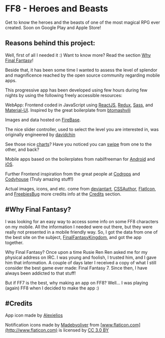 FF8 - Heroes and Beasts
=============================

Get to know the heroes and the beasts of one of the most magical RPG ever created.
Soon on Google Play and Apple Store!

Reasons behind this project:
------------

Well, first of all I needed it :)
Want to know more? Read the section [Why Final Fantasy](#why-final-fantasy)!

Beside that, it has been some time I wanted to assess the level of splendor and magnificence reached by the open source community regarding mobile apps.

This progressive app has been developed using few hours during few nights by using the following freely accessible resources:

WebApp:
Frontend coded in JavaScript using [ReactJS](https://facebook.github.io/react/), [Redux](http://redux.js.org/), [Sass](http://sass-lang.com/), and [Material-UI](http://www.material-ui.com/).
Inspired by the great boilerplate from [btomashvili](https://github.com/btomashvili/react-redux-firebase-boilerplate)

Images and data hosted on [FireBase](https://firebase.google.com).

The nice slider controller, used to select the level you are interested in, was originally engineered by [davidchin](https://github.com/davidchin/react-input-range)

See those nice [charts](http://www.chartjs.org/)? Have you noticed you can [swipe](https://github.com/oliviertassinari/react-swipeable-views) from one to the other, and back?

Mobile apps based on the boilerplates from nabilfreeman for [Android](https://github.com/nabilfreeman/android-webview-boilerplate) and [iOS](https://github.com/nabilfreeman/ios-universal-webview-boilerplate).

Further Frontend inspiration from the great people at [Codrops](http://tympanus.net/codrops/) and [Codyhouse](http://codyhouse.co) (Truly amazing stuff!)

Actual images, icons, and etc. come from [deviantart](http://www.deviantart.com/), [CSSAuthor](http://www.cssauthor.com/mobile-app-ui-psd/), [FlatIcon](http://www.flaticon.com), and [FreebiesBug](http://freebiesbug.com/) more credits info at the [Credits](#credits) section.

#Why Final Fantasy?
------------

I was looking for an easy way to access some info on some FF8 characters on my mobile.
All the information I needed were out there, but they were really not presented in a mobile friendly way.
So, I got the data from one of the best site on the subject, [FinalFantasyKingdom](http://finalfantasykingdom.net/), and got the app together.

Why Final Fantasy?
Once upon a time Rusie Ren Ren asked me for my physical address on IRC.
I was young and foolish, I trusted him, and I gave him that information.
A couple of days later I received a copy of what I still consider the best game ever made: Final Fantasy 7.
Since then, I have always been addicted to that stuff!

But if FF7 is the best, why making an app on FF8?
Well... I was playing (again) FF8 when I decided to make the app :)

#Credits
------------

App icon made by [Alexielios](http://alexielios.deviantart.com/art/Icon-Final-Fantasy-VIII-528510335)

Notification icons made by [Madebyoliver](http://www.flaticon.com/authors/madebyoliver) from [www.flaticon.com](http://www.flaticon.com) is licensed by [CC 3.0 BY](http://creativecommons.org/licenses/by/3.0/)

